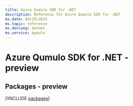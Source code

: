 ```yaml
---
title: Azure Qumulo SDK for .NET
description: Reference for Azure Qumulo SDK for .NET
ms.date: 04/29/2025
ms.topic: reference
ms.devlang: dotnet
ms.service: qumulo
---
```

# Azure Qumulo SDK for .NET - preview
## Packages - preview
[!INCLUDE [packages](qumulo-index.md)]